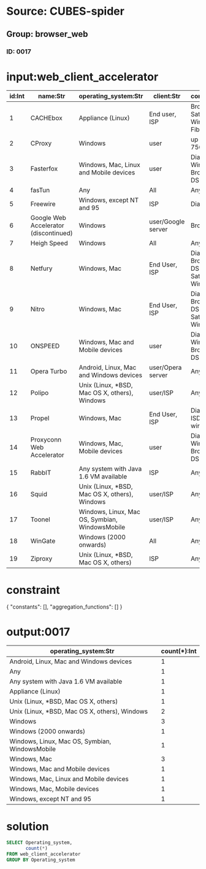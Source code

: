# Source: CUBES-spider
## Group: browser_web
### ID: 0017

# input:web_client_accelerator

| id:Int | name:Str | operating_system:Str | client:Str | connection:Str |
|---|---|---|---|---|
| 1 | CACHEbox | Appliance (Linux) | End user, ISP | Broadband, Satellite, Wireless, Fiber, DSL |
| 2 | CProxy | Windows | user | up to 756kbit/s |
| 3 | Fasterfox | Windows, Mac, Linux and Mobile devices | user | Dialup, Wireless, Broadband, DSL |
| 4 | fasTun | Any | All | Any |
| 5 | Freewire | Windows, except NT and 95 | ISP | Dial-up |
| 6 | Google Web Accelerator (discontinued) | Windows | user/Google server | Broadband |
| 7 | Heigh Speed | Windows | All | Any |
| 8 | Netfury | Windows, Mac | End User, ISP | Dial-up, Broadband, DSL, ISDN, Satellite, Wireless |
| 9 | Nitro | Windows, Mac | End User, ISP | Dial-up, Broadband, DSL, ISDN, Satellite, Wireless |
| 10 | ONSPEED | Windows, Mac and Mobile devices | user | Dialup, Wireless, Broadband, DSL |
| 11 | Opera Turbo | Android, Linux, Mac and Windows devices | user/Opera server | Any |
| 12 | Polipo | Unix (Linux, *BSD, Mac OS X, others), Windows | user/ISP | Any |
| 13 | Propel | Windows, Mac | End User, ISP | Dial, DSL, ISDN, Satellite, wireless |
| 14 | Proxyconn Web Accelerator | Windows, Mac, Mobile devices | user | Dialup, Wireless, Broadband, DSL |
| 15 | RabbIT | Any system with Java 1.6 VM available | ISP | Any |
| 16 | Squid | Unix (Linux, *BSD, Mac OS X, others), Windows | user/ISP | Any |
| 17 | Toonel | Windows, Linux, Mac OS, Symbian, WindowsMobile | user/ISP | Any |
| 18 | WinGate | Windows (2000 onwards) | All | Any |
| 19 | Ziproxy | Unix (Linux, *BSD, Mac OS X, others) | ISP | Any |

# constraint

{
  "constants": [],
  "aggregation_functions": []
}

# output:0017

| operating_system:Str | count(*):Int |
|---|---|
| Android, Linux, Mac and Windows devices | 1 |
| Any | 1 |
| Any system with Java 1.6 VM available | 1 |
| Appliance (Linux) | 1 |
| Unix (Linux, *BSD, Mac OS X, others) | 1 |
| Unix (Linux, *BSD, Mac OS X, others), Windows | 2 |
| Windows | 3 |
| Windows (2000 onwards) | 1 |
| Windows, Linux, Mac OS, Symbian, WindowsMobile | 1 |
| Windows, Mac | 3 |
| Windows, Mac and Mobile devices | 1 |
| Windows, Mac, Linux and Mobile devices | 1 |
| Windows, Mac, Mobile devices | 1 |
| Windows, except NT and 95 | 1 |

# solution

```sql
SELECT Operating_system,
       count(*)
FROM web_client_accelerator
GROUP BY Operating_system
```
